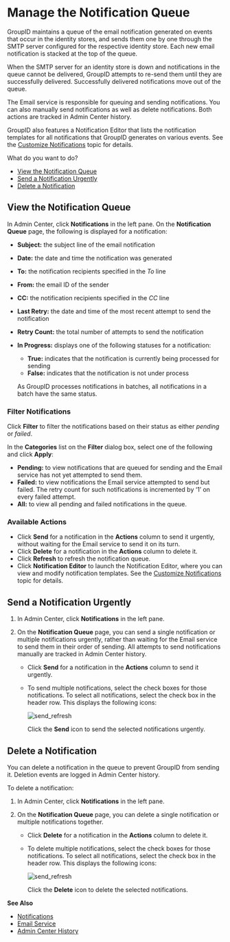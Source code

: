 # Manage the Notification Queue

GroupID maintains a queue of the email notification generated on events that occur in the identity
stores, and sends them one by one through the SMTP server configured for the respective identity
store. Each new email notification is stacked at the top of the queue.

When the SMTP server for an identity store is down and notifications in the queue cannot be
delivered, GroupID attempts to re-send them until they are successfully delivered. Successfully
delivered notifications move out of the queue.

The Email service is responsible for queuing and sending notifications. You can also manually send
notifications as well as delete notifications. Both actions are tracked in Admin Center history.

GroupID also features a Notification Editor that lists the notification templates for all
notifications that GroupID generates on various events. See the
[Customize Notifications](/docs/directorymanager/11.0/directorymanager/admincenter/notification/customize.md)
topic for details.

What do you want to do?

- [View the Notification Queue](#view-the-notification-queue)
- [Send a Notification Urgently](#send-a-notification-urgently)
- [Delete a Notification](#delete-a-notification)

## View the Notification Queue

In Admin Center, click **Notifications** in the left pane. On the **Notification Queue** page, the
following is displayed for a notification:

- **Subject:** the subject line of the email notification
- **Date:** the date and time the notification was generated
- **To:** the notification recipients specified in the _To_ line
- **From:** the email ID of the sender
- **CC:** the notification recipients specified in the _CC_ line
- **Last Retry:** the date and time of the most recent attempt to send the notification
- **Retry Count:** the total number of attempts to send the notification
- **In Progress:** displays one of the following statuses for a notification:

  - **True:** indicates that the notification is currently being processed for sending
  - **False:** indicates that the notification is not under process

  As GroupID processes notifications in batches, all notifications in a batch have the same
  status.

### Filter Notifications

Click **Filter** to filter the notifications based on their status as either _pending_ or _failed_.

In the **Categories** list on the **Filter** dialog box, select one of the following and click
**Apply**:

- **Pending:** to view notifications that are queued for sending and the Email service has not yet
  attempted to send them.
- **Failed:** to view notifications the Email service attempted to send but failed. The retry count
  for such notifications is incremented by ‘1’ on every failed attempt.
- **All:** to view all pending and failed notifications in the queue.

### Available Actions

- Click **Send** for a notification in the **Actions** column to send it urgently, without waiting
  for the Email service to send it on its turn.
- Click **Delete** for a notification in the **Actions** column to delete it.
- Click **Refresh** to refresh the notification queue.
- Click **Notification Editor** to launch the Notification Editor, where you can view and modify
  notification templates. See the
  [Customize Notifications](/docs/directorymanager/11.0/directorymanager/admincenter/notification/customize.md)
  topic for details.

## Send a Notification Urgently

1. In Admin Center, click **Notifications** in the left pane.
2. On the **Notification Queue** page, you can send a single notification or multiple notifications
   urgently, rather than waiting for the Email service to send them in their order of sending. All
   attempts to send notifications manually are tracked in Admin Center history.

   - Click **Send** for a notification in the **Actions** column to send it urgently.
   - To send multiple notifications, select the check boxes for those notifications. To select all
     notifications, select the check box in the header row. This displays the following icons:

     ![send_refresh](/img/versioned_docs/directorymanager_11.0/directorymanager/admincenter/notification/send_refresh.webp)

     Click the **Send** icon to send the selected notifications urgently.

## Delete a Notification

You can delete a notification in the queue to prevent GroupID from sending it. Deletion events are
logged in Admin Center history.

To delete a notification:

1. In Admin Center, click **Notifications** in the left pane.
2. On the **Notification Queue** page, you can delete a single notification or multiple
   notifications together.

   - Click **Delete** for a notification in the **Actions** column to delete it.
   - To delete multiple notifications, select the check boxes for those notifications. To select
     all notifications, select the check box in the header row. This displays the following icons:

     ![send_refresh](/img/versioned_docs/directorymanager_11.0/directorymanager/admincenter/notification/send_refresh.webp)

     Click the **Delete** icon to delete the selected notifications.

**See Also**

- [Notifications](/docs/directorymanager/11.0/directorymanager/admincenter/notification/overview.md)
- [Email Service](/docs/directorymanager/11.0/directorymanager/admincenter/service/emailservice.md)
- [Admin Center History](/docs/directorymanager/11.0/directorymanager/admincenter/general/history.md)
